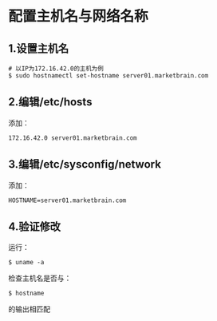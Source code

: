 配置主机名与网络名称
================================================================================
## 1.设置主机名
```shell
# 以IP为172.16.42.0的主机为例
$ sudo hostnamectl set-hostname server01.marketbrain.com
```

## 2.编辑/etc/hosts
添加：
```
172.16.42.0 server01.marketbrain.com
```

## 3.编辑/etc/sysconfig/network
添加：
```
HOSTNAME=server01.marketbrain.com
```

## 4.验证修改
运行：
```shell
$ uname -a
```
检查主机名是否与：
```shell
$ hostname
```
的输出相匹配
